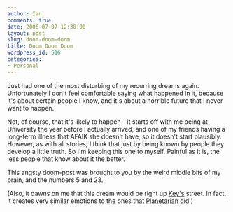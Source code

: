 ```yaml
---
author: Ian
comments: true
date: 2006-07-07 12:38:00
layout: post
slug: doom-doom-doom
title: Doom Doom Doom
wordpress_id: 516
categories:
- Personal
---
```


Just had one of the most disturbing of my recurring dreams again.  Unfortunately I don't feel comfortable saying what happened in it, because it's about certain people I know, and it's about a horrible future that I never want to happen.  

Not, of course, that it's likely to happen - it starts off with me being at University the year before I actually arrived, and one of my friends having a long-term illness that AFAIK she doesn't have, so it doesn't start plausibly.  However, as with all stories, I think that just by being known by people they develop a little truth.  So I'm keeping this one to myself.  Painful as it is, the less people that know about it the better.  

This angsty doom-post was brought to you by the weird middle bits of my brain, and the numbers 5 and 23.  

(Also, it dawns on me that this dream would be right up <a href="http://key.visualarts.gr.jp/">Key's</a> street.  In fact, it creates very similar emotions to the ones that <a href="http://planetarian.insani.org/">Planetarian</a> did.)
